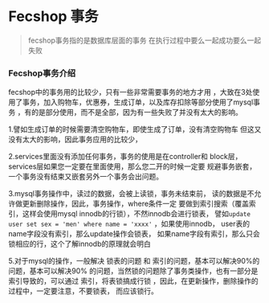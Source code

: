 Fecshop 事务
=============

> fecshop事务指的是数据库层面的事务
> 在执行过程中要么一起成功要么一起失败

### Fecshop事务介绍

fecshop中的事务用的比较少，只有一些非常需要事务的地方才用
，大致在3处使用了事务，加入购物车，优惠券，生成订单，以及库存扣除等部分使用了mysql事务
，有的是部分使用，而不是全部，因为有一些失败了并没有太大的影响。

1.譬如生成订单的时候需要清空购物车，即使生成了订单，没有清空购物车
但这又没有太大的影响，因此事务应用的比较少，


2.services里面没有添加任何事务，事务的使用是在controller和
block层，
services层如果您一定要在里面使用，那么您二开的时候一定要
规避事务嵌套，一个事务没有结束又嵌套另外一个事务会出问题。

3.mysql事务操作中，读过的数据，会被上读锁，事务未结束前，
读的数据是不允许做更新删除操作，因此，事务操作，where条件一定
要做到索引搜索（覆盖索引，这样会使用mysql innodb的行锁），不然innodb会进行锁表，
譬如`update user set sex = 'men' where name = 'xxxx'` ，如果使用innodb，
user表的name字段没有索引，那么update操作会锁表，
如果name字段有索引，那么只会锁相应的行，这个了解innodb的原理就会明白

5.对于mysql的操作，一般解决 锁表的问题  和 索引的问题，基本可以解决90%的问题，基本可以解决90%
的问题，当然锁的问题除了事务类操作，也有一部分是索引导致的，可以通过
索引，将表锁搞成行锁
，因此，在更新操作，删除操作的过程中，一定要注意，不要锁表，
而应该锁行。


























